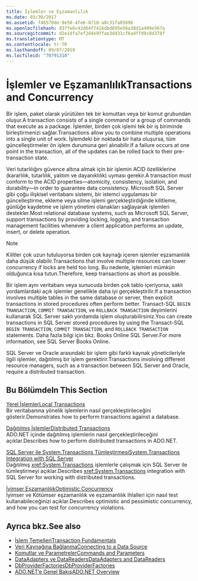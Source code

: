 ```yaml
---
title: İşlemler ve Eşzamanlılık
ms.date: 03/30/2017
ms.assetid: f46570de-9e50-4fe6-8710-a8c31fa8569b
ms.openlocfilehash: 837fe6c42d64f7416dbd895e56a38d1a409e567a
ms.sourcegitcommit: d2e1dfa7ef2d4e9ffae3d431cf6a4ffd9c8d378f
ms.translationtype: MT
ms.contentlocale: tr-TR
ms.lasthandoff: 09/07/2019
ms.locfileid: "70791310"
---
```

# <a name="transactions-and-concurrency"></a><span data-ttu-id="bc316-102">İşlemler ve Eşzamanlılık</span><span class="sxs-lookup"><span data-stu-id="bc316-102">Transactions and Concurrency</span></span>
<span data-ttu-id="bc316-103">Bir işlem, paket olarak yürütülen tek bir komuttan veya bir komut grubundan oluşur.</span><span class="sxs-lookup"><span data-stu-id="bc316-103">A transaction consists of a single command or a group of commands that execute as a package.</span></span> <span data-ttu-id="bc316-104">İşlemler, birden çok işlemi tek bir iş biriminde birleştirmenizi sağlar.</span><span class="sxs-lookup"><span data-stu-id="bc316-104">Transactions allow you to combine multiple operations into a single unit of work.</span></span> <span data-ttu-id="bc316-105">İşlemdeki bir noktada bir hata oluşursa, tüm güncelleştirmeler ön işlem durumuna geri alınabilir.</span><span class="sxs-lookup"><span data-stu-id="bc316-105">If a failure occurs at one point in the transaction, all of the updates can be rolled back to their pre-transaction state.</span></span>  
  
 <span data-ttu-id="bc316-106">Veri tutarlılığını güvence altına almak için bir işlemin ACID özelliklerine (kararlılık, tutarlılık, yalıtım ve dayanıklılık) uyması gerekir.</span><span class="sxs-lookup"><span data-stu-id="bc316-106">A transaction must conform to the ACID properties—atomicity, consistency, isolation, and durability—in order to guarantee data consistency.</span></span> <span data-ttu-id="bc316-107">Microsoft SQL Server gibi çoğu ilişkisel veritabanı sistemi, bir istemci uygulaması bir güncelleştirme, ekleme veya silme işlemi gerçekleştirdiğinde kilitleme, günlüğe kaydetme ve işlem yönetimi olanakları sağlayarak işlemleri destekler.</span><span class="sxs-lookup"><span data-stu-id="bc316-107">Most relational database systems, such as Microsoft SQL Server, support transactions by providing locking, logging, and transaction management facilities whenever a client application performs an update, insert, or delete operation.</span></span>  
  
> [!NOTE]
> <span data-ttu-id="bc316-108">Kilitler çok uzun tutuluyorsa birden çok kaynağı içeren işlemler eşzamanlılık daha düşük olabilir.</span><span class="sxs-lookup"><span data-stu-id="bc316-108">Transactions that involve multiple resources can lower concurrency if locks are held too long.</span></span> <span data-ttu-id="bc316-109">Bu nedenle, işlemleri mümkün olduğunca kısa tutun.</span><span class="sxs-lookup"><span data-stu-id="bc316-109">Therefore, keep transactions as short as possible.</span></span>  
  
 <span data-ttu-id="bc316-110">Bir işlem aynı veritabanı veya sunucuda birden çok tablo içeriyorsa, saklı yordamlardaki açık işlemler genellikle daha iyi gerçekleştirilir.</span><span class="sxs-lookup"><span data-stu-id="bc316-110">If a transaction involves multiple tables in the same database or server, then explicit transactions in stored procedures often perform better.</span></span> <span data-ttu-id="bc316-111">Transact-SQL `BEGIN TRANSACTION`, `COMMIT TRANSACTION`, ve `ROLLBACK TRANSACTION` deyimlerini kullanarak SQL Server saklı yordamda işlem oluşturabilirsiniz.</span><span class="sxs-lookup"><span data-stu-id="bc316-111">You can create transactions in SQL Server stored procedures by using the Transact-SQL `BEGIN TRANSACTION`, `COMMIT TRANSACTION`, and `ROLLBACK TRANSACTION` statements.</span></span> <span data-ttu-id="bc316-112">Daha fazla bilgi için bkz. Books Online SQL Server.</span><span class="sxs-lookup"><span data-stu-id="bc316-112">For more information, see SQL Server Books Online.</span></span>  
  
 <span data-ttu-id="bc316-113">SQL Server ve Oracle arasındaki bir işlem gibi farklı kaynak yöneticileriyle ilgili işlemler, dağıtılmış bir işlem gerektirir.</span><span class="sxs-lookup"><span data-stu-id="bc316-113">Transactions involving different resource managers, such as a transaction between SQL Server and Oracle, require a distributed transaction.</span></span>  
  
## <a name="in-this-section"></a><span data-ttu-id="bc316-114">Bu Bölümde</span><span class="sxs-lookup"><span data-stu-id="bc316-114">In This Section</span></span>  
 [<span data-ttu-id="bc316-115">Yerel İşlemler</span><span class="sxs-lookup"><span data-stu-id="bc316-115">Local Transactions</span></span>](local-transactions.md)  
 <span data-ttu-id="bc316-116">Bir veritabanına yönelik işlemlerin nasıl gerçekleştirileceğini gösterir.</span><span class="sxs-lookup"><span data-stu-id="bc316-116">Demonstrates how to perform transactions against a database.</span></span>  
  
 [<span data-ttu-id="bc316-117">Dağıtılmış İşlemler</span><span class="sxs-lookup"><span data-stu-id="bc316-117">Distributed Transactions</span></span>](distributed-transactions.md)  
 <span data-ttu-id="bc316-118">ADO.NET içinde dağıtılmış işlemlerin nasıl gerçekleştirileceğini açıklar.</span><span class="sxs-lookup"><span data-stu-id="bc316-118">Describes how to perform distributed transactions in ADO.NET.</span></span>  
  
 [<span data-ttu-id="bc316-119">SQL Server ile System.Transactions Tümleştirmesi</span><span class="sxs-lookup"><span data-stu-id="bc316-119">System.Transactions Integration with SQL Server</span></span>](system-transactions-integration-with-sql-server.md)  
 <span data-ttu-id="bc316-120">Dağıtılmış <xref:System.Transactions> işlemlerle çalışmak için SQL Server ile tümleştirmeyi açıklar.</span><span class="sxs-lookup"><span data-stu-id="bc316-120">Describes <xref:System.Transactions> integration with SQL Server for working with distributed transactions.</span></span>  
  
 [<span data-ttu-id="bc316-121">İyimser Eşzamanlılık</span><span class="sxs-lookup"><span data-stu-id="bc316-121">Optimistic Concurrency</span></span>](optimistic-concurrency.md)  
 <span data-ttu-id="bc316-122">İyimser ve Kötümser eşzamanlılık ve eşzamanlılık ihlalleri için nasıl test kullanabileceğinizi açıklar.</span><span class="sxs-lookup"><span data-stu-id="bc316-122">Describes optimistic and pessimistic concurrency, and how you can test for concurrency violations.</span></span>  
  
## <a name="see-also"></a><span data-ttu-id="bc316-123">Ayrıca bkz.</span><span class="sxs-lookup"><span data-stu-id="bc316-123">See also</span></span>

- [<span data-ttu-id="bc316-124">İşlem Temelleri</span><span class="sxs-lookup"><span data-stu-id="bc316-124">Transaction Fundamentals</span></span>](../transactions/transaction-fundamentals.md)
- [<span data-ttu-id="bc316-125">Veri Kaynağına Bağlanma</span><span class="sxs-lookup"><span data-stu-id="bc316-125">Connecting to a Data Source</span></span>](connecting-to-a-data-source.md)
- [<span data-ttu-id="bc316-126">Komutlar ve Parametreler</span><span class="sxs-lookup"><span data-stu-id="bc316-126">Commands and Parameters</span></span>](commands-and-parameters.md)
- [<span data-ttu-id="bc316-127">DataAdapters ve DataReaders</span><span class="sxs-lookup"><span data-stu-id="bc316-127">DataAdapters and DataReaders</span></span>](dataadapters-and-datareaders.md)
- [<span data-ttu-id="bc316-128">DbProviderFactories</span><span class="sxs-lookup"><span data-stu-id="bc316-128">DbProviderFactories</span></span>](dbproviderfactories.md)
- [<span data-ttu-id="bc316-129">ADO.NET’e Genel Bakış</span><span class="sxs-lookup"><span data-stu-id="bc316-129">ADO.NET Overview</span></span>](ado-net-overview.md)
